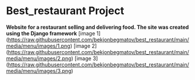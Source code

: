 # Best_restaurant Project
 __Website for a restaurant selling and delivering food. The site was created using the Django framework__
[image 1] (https://raw.githubusercontent.com/bekjonbegmatov/best_restaurant/main/media/menu/images/1.png)
[image 2] (https://raw.githubusercontent.com/bekjonbegmatov/best_restaurant/main/media/menu/images/2.png)
[image 3] (https://raw.githubusercontent.com/bekjonbegmatov/best_restaurant/main/media/menu/images/3.png)
  
 
